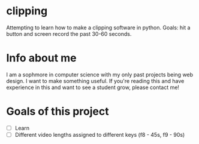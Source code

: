 # clipping
Attempting to learn how to make a clipping software in python. Goals: hit a button and screen record the past 30-60 seconds.


# Info about me
I am a sophmore in computer science with my only past projects being web design.
I want to make something useful.
If you're reading this and have experience in this and want to see a student grow, please contact me!

# Goals of this project
- [ ] Learn
- [ ] Different video lengths assigned to different keys (f8 - 45s, f9 - 90s)